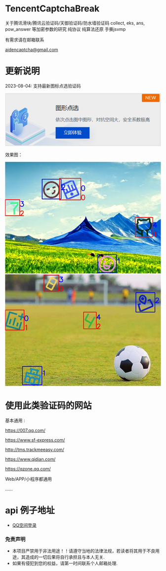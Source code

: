 # TencentCaptchaBreak
关于腾讯滑块/腾讯云验证码/天御验证码/防水墙验证码 collect, eks, ans, pow_answer 等加密参数的研究 纯协议 纯算法还原 手撕jsvmp

有需求请在邮箱联系

aidencaptcha@gmail.com


# 更新说明
2023-08-04: 支持最新图标点选验证码

![image](https://github.com/aidencaptcha/TencentCaptchaBreak/blob/main/examples/click3.png)

效果图：

![image](https://github.com/aidencaptcha/TencentCaptchaBreak/blob/main/examples/aExARLQE_bg.png)
![image](https://github.com/aidencaptcha/TencentCaptchaBreak/blob/main/examples/cxnsTxsS_bg.png)

# 使用此类验证码的网站

基本通用 :

https://007.qq.com/

https://www.sf-express.com/

http://tms.trackmeeasy.com/

https://www.qidian.com/

https://qzone.qq.com/

Web/APP/小程序都通用

......


# api 例子地址

* [QQ空间登录](https://github.com/aidencaptcha/QzoneLoginSpider)





### 免责声明
* 本项目严禁用于非法用途！！请遵守当地的法律法规，若读者将其用于不良用途，其造成的一切后果将自行承担且与本人无关.
* 如果有侵犯到您的权益，请第一时间联系个人邮箱处理.
